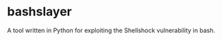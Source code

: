 bashslayer
==========

A tool written in Python for exploiting the Shellshock vulnerability in bash.
